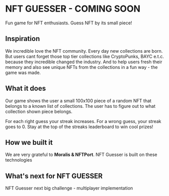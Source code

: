 # NFT GUESSER - COMING SOON
Fun game for NFT enthusiasts. Guess NFT by its small piece!

## Inspiration
We incredible love the NFT community. Every day new collections are born. But users cant forget those top tier collections like CryptoPunks, BAYC e.t.c. because they incredible changed the industry. And to help users fresh their memory and also see unique NFTs from the collections in a fun way -  the game was made.
## What it does
Our game shows the user a small 100x100 piece of a random NFT that belongs to a known list of collections. The user has to figure out to what collection shown piece belongs. 

For each right guess your streak increases. For a wrong guess, your streak goes to 0. Stay at the top of the streaks leaderboard to win cool prizes!
## How we built it
We are very grateful to **Moralis & NFTPort**. NFT Guesser is built on these technologies
## What's next for NFT GUESSER
NFT Guesser next big challenge - multiplayer implementation